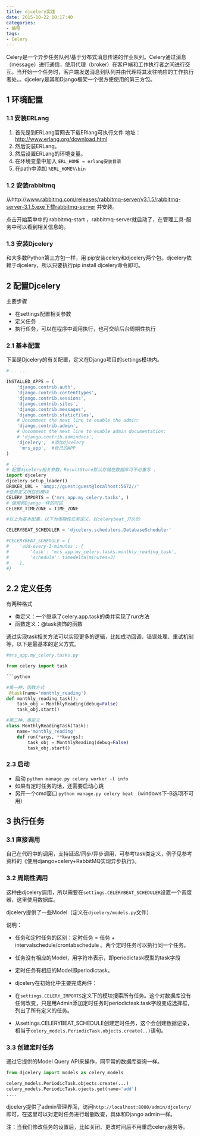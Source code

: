 ```yaml
---
title: djcelery实践
date: 2015-10-22 10:17:40
categories:
- 编程
tags:
- Celery
---
```


Celery是一个异步任务队列/基于分布式消息传递的作业队列。Celery通过消息（message）进行通信，使用代理（broker）在客户端和工作执行者之间进行交互。当开始一个任务时，客户端发送消息到队列并由代理将其发往响应的工作执行者处。。djcelery是其和Django框架一个很方便使用的第三方包。

## 1 环境配置

### 1.1 安装ERLang

1. 首先是到ERLang官网去下载ERlang可执行文件  地址：http://www.erlang.org/download.html
2. 然后安装ERLang。
3. 然后设置ERLang的环境变量。
4. 在环境变量中加入 `ERL_HOME = erlang安装目录`
5. 在path中添加 `%ERL_HOME%\bin`

### 1.2 安装rabbitmq

从http://www.rabbitmq.com/releases/rabbitmq-server/v3.1.5/rabbitmq-server-3.1.5.exe下载rabbitmq-server 并安装。

 点击开始菜单中的 rabbitmq-start ，rabbitmq-server就启动了，在管理工具-服务中可以看到相关信息的。


### 1.3 安装Djcelery

和大多数Python第三方包一样，用 pip安装celery和djcelery两个包。djcelery依赖于djcelery，所以只要执行pip install djcelery命令即可。

<!-- more -->

## 2 配置Djcelery

主要步骤

- 在settings配置相关参数
- 定义任务
- 执行任务，可以在程序中调用执行，也可交给后台周期性执行

### 2.1 基本配置

下面是Djcelery的有关配置，定义在Django项目的settings模块内。

```python
#... ...

INSTALLED_APPS = (
    'django.contrib.auth',
    'django.contrib.contenttypes',
    'django.contrib.sessions',
    'django.contrib.sites',
    'django.contrib.messages',
    'django.contrib.staticfiles',
    # Uncomment the next line to enable the admin:
    'django.contrib.admin',
    # Uncomment the next line to enable admin documentation:
    # 'django.contrib.admindocs',
    'djcelery',  #添加djcelery
     'mrs_app',  #自己的APP
)

# ... ....
# 配置djcelery相关参数，ResultStore默认存储在数据库可不必重写 ，
import djcelery
djcelery.setup_loader()
BROKER_URL = 'amqp://guest:guest@localhost:5672//'
#任务定义所在的模块
CELERY_IMPORTS = ('mrs_app.my_celery.tasks', )
# 使用和Django一样的时区
CELERY_TIMEZONE = TIME_ZONE

#以上为基本配置，以下为周期性任务定义，以celerybeat_开头的  

CELERYBEAT_SCHEDULER = 'djcelery.schedulers.DatabaseScheduler'

#CELERYBEAT_SCHEDULE = {
#    'add-every-3-minutes': {
#        'task': 'mrs_app.my_celery.tasks.monthly_reading_task',
#        'schedule': timedelta(minutes=3)
#    },
#}
```

## 2.2 定义任务

有两种格式

- 类定义：一个继承了celery.app.task的类并实现了run方法
- 函数定义：@task装饰的函数

通过实现task相关方法可以实现更多的逻辑，比如成功回调、错误处理、重试机制等，以下是最基本的定义方式。

```python
#mrs_app.my_celery.tasks.py

from celery import task

```python

#第一种，函数方式  
 @task(name='monthly_reading')
def monthly_reading_task():
    task_obj = MonthlyReading(debug=False)
    task_obj.start()

#第二种，类定义
class MonthlyReadingTask(Task):
    name='monthly_reading'
    def run(*args, **kwargs):
        task_obj = MonthlyReading(debug=False)
        task_obj.start()
```

### 2.3 启动

- 启动 `python manage.py celery worker -l info`
- 如果有定时任务的话，还需要启动心跳
 - 另开一个cmd窗口 `python manage.py celery beat`  （windows下-B选项不可用）

## 3 执行任务

### 3.1 直接调用

自己在代码中的调用，支持延迟/同步/异步调用，可参考task类定义，例子见参考资料的《使用django+celery+RabbitMQ实现异步执行》。

### 3.2 周期性调用

这种由djcelery调用，所以需要在`settings.CELERYBEAT_SCHEDULER`设置一个调度器，这里使用数据库。

djcelery提供了一些Model（定义在`djcelery/models.py`文件）

说明：

- 任务和定时任务的区别：定时任务 = 任务 + intervalschedule/crontabschedule 。两个定时任务可以执行同一个任务。
- 任务没有相应的Model，用字符串表示，即periodictask模型的task字段
- 定时任务有相应的Model即periodictask。
- djcelery在初始化中主要完成两件：

- 在`settings.CELERY_IMPORTS`定义下的模块搜索所有任务。这个对数据库没有任何改变，只是用Admin添加定时任务时periodictask.task字段变成选择框，列出了所有定义的任务。

- 从settings.CELERYBEAT_SCHEDULE创建定时任务，这个会创建数据记录，相当于`celery_models.PeriodicTask.objects.create(..)`语句。

### 3.3 创建定时任务

通过它提供的Model Query API来操作，同平常的数据库查询一样。

```python
from djcelery import models as celery_models

celery_models.PeriodicTask.objects.create(...)
celery_models.PeriodicTask.ojects.get(name='add')
....
```
djcelery提供了admin管理界面，访问`http://localhost:8000/admin/djcelery/` 即可，在这里可以对定时任务进行增删改查，具体和Django admin一样。

注：当我们修改任务的设置后，比如关闭、更改时间后不用重启celery服务等。

